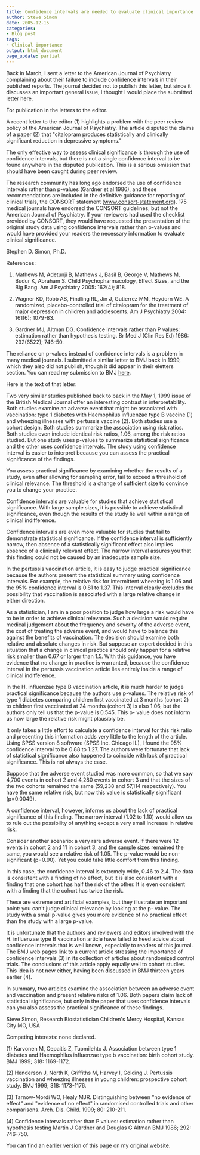 ```yaml
---
title: Confidence intervals are needed to evaluate clinical importance
author: Steve Simon
date: 2005-12-15
categories:
- Blog post
tags:
- Clinical importance
output: html_document
page_update: partial
---
```


Back in March, I sent a letter to the American Journal of Psychiatry complaining about their failure to include confidence intervals in their published reports. The journal decided not to publish this letter, but since it discusses an important general issue, I thought I would place the submitted letter here.

For publication in the letters to the editor.

A recent letter to the editor (1) highlights a problem with the peer review policy of the American Journal of Psychiatry. The article disputed the claims of a paper (2) that "citalopram produces statistically and clinically significant reduction in depressive symptoms."

The only effective way to assess clinical significance is through the use of confidence intervals, but there is not a single confidence interval to be found anywhere in the disputed publication. This is a serious omission that should have been caught during peer review.

The research community has long ago endorsed the use of confidence intervals rather than p-values (Gardner et al 1986), and these recommendations are included in the definitive guidance for reporting of clinical trials, the CONSORT statement (www.consort-statement.org). 175 medical journals have endorsed the CONSORT guidelines, but not the American Journal of Psychiatry. If your reviewers had used the checklist provided by CONSORT, they would have requested the presentation of the original study data using confidence intervals rather than p-values and would have provided your readers the necessary information to evaluate clinical significance.

Stephen D. Simon, Ph.D.

References:

1. Mathews M, Adetunji B, Mathews J, Basil B, George V, Mathews M, Budur K, Abraham S. Child Psychopharmacology, Effect Sizes, and the Big Bang. Am J Psychiatry 2005: 162(4); 818.

2. Wagner KD, Robb AS, Findling RL, Jin J, Gutierrez MM, Heydorn WE. A randomized, placebo-controlled trial of citalopram for the treatment of major depression in children and adolescents. Am J Psychiatry 2004: 161(6); 1079-83.

3. Gardner MJ, Altman DG. Confidence intervals rather than P values: estimation rather than hypothesis testing. Br Med J (Clin Res Ed) 1986: 292(6522); 746-50.

The reliance on p-values instead of confidence intervals is a problem in many medical journals. I submitted a similar letter to BMJ back in 1999, which they also did not publish, though it did appear in their eletters section. You can read my submission to BMJ [here][sim3].

Here is the text of that letter:

Two very similar studies published back to back in the May 1, 1999 issue of the British Medical Journal offer an interesting contrast in interpretability. Both studies examine an adverse event that might be associated with vaccination: type 1 diabetes with Haemophilus influenzae type B vaccine (1) and wheezing illnesses with pertussis vaccine (2). Both studies use a cohort design. Both studies summarize the association using risk ratios. Both studies even include identical risk ratios, 1.06, among the risk ratios studied. But one study uses p-values to summarize statistical significance and the other uses confidence intervals. The study using confidence interval is easier to interpret because you can assess the practical significance of the findings.

You assess practical significance by examining whether the results of a study, even after allowing for sampling error, fail to exceed a threshold of clinical relevance. The threshold is a change of sufficient size to convince you to change your practice.

Confidence intervals are valuable for studies that achieve statistical significance. With large sample sizes, it is possible to achieve statistical significance, even though the results of the study lie well within a range of clinical indifference.

Confidence intervals are even more valuable for studies that fail to demonstrate statistical significance. If the confidence interval is sufficiently narrow, then absence of a statistically significant effect also implies absence of a clinically relevant effect. The narrow interval assures you that this finding could not be caused by an inadequate sample size.

In the pertussis vaccination article, it is easy to judge practical significance because the authors present the statistical summary using confidence intervals. For example, the relative risk for intermittent wheezing is 1.06 and the 95% confidence interval is 0.81 to 1.37. This interval clearly excludes the possibility that vaccination is associated with a large relative change in either direction.

As a statistician, I am in a poor position to judge how large a risk would have to be in order to achieve clinical relevance. Such a decision would require medical judgement about the frequency and severity of the adverse event, the cost of treating the adverse event, and would have to balance this against the benefits of vaccination. The decision should examine both relative and absolute changes in risk. But suppose an expert decided in this situation that a change in clinical practice should only happen for a relative risk smaller than 0.67 or larger than 1.5. With this guidance, you have evidence that no change in practice is warranted, because the confidence interval in the pertussis vaccination article lies entirely inside a range of clinical indifference.

In the H. influenzae type B vaccination article, it is much harder to judge practical significance because the authors use p-values. The relative risk of type 1 diabetes comparing children first vaccinated at 3 months (cohort 2) to children first vaccinated at 24 months (cohort 3) is also 1.06, but the authors only tell us that the p-value is 0.545. This p- value does not inform us how large the relative risk might plausibly be.

It only takes a little effort to calculate a confidence interval for this risk ratio and presenting this information adds very little to the length of the article. Using SPSS version 8 software (SPSS Inc. Chicago IL), I found the 95% confidence interval to be 0.88 to 1.27. The authors were fortunate that lack of statistical significance also happened to coincide with lack of practical significance. This is not always the case.

Suppose that the adverse event studied was more common, so that we saw 4,700 events in cohort 2 and 4,280 events in cohort 3 and that the sizes of the two cohorts remained the same (59,238 and 57,114 respectively). You have the same relative risk, but now this value is statistically significant (p=0.0049).

A confidence interval, however, informs us about the lack of practical significance of this finding. The narrow interval (1.02 to 1.10) would allow us to rule out the possibility of anything except a very small increase in relative risk.

Consider another scenario: a very rare adverse event. If there were 12 events in cohort 2 and 11 in cohort 3, and the sample sizes remained the same, you would see a relative risk of 1.05. The p-value would be non- significant (p=0.90). Yet you could take little comfort from this finding.

In this case, the confidence interval is extremely wide, 0.46 to 2.4. The data is consistent with a finding of no effect, but it is also consistent with a finding that one cohort has half the risk of the other. It is even consistent with a finding that the cohort has twice the risk.

These are extreme and artificial examples, but they illustrate an important point: you can't judge clinical relevance by looking at the p- value. The study with a small p-value gives you more evidence of no practical effect than the study with a large p-value.

It is unfortunate that the authors and reviewers and editors involved with the H. influenzae type B vaccination article have failed to heed advice about confidence intervals that is well known, especially to readers of this journal. The BMJ web pages link to a current article stressing the importance of confidence intervals (3) in its collection of articles about randomized control trials. The conclusions of this article apply equally well to cohort studies. This idea is not new either, having been discussed in BMJ thirteen years earlier (4).

In summary, two articles examine the association between an adverse event and vaccination and present relative risks of 1.06. Both papers claim lack of statistical significance, but only in the paper that uses confidence intervals can you also assess the practical significance of these findings.

Steve Simon, Research Biostatistician Children's Mercy Hospital, Kansas City MO, USA

Competing interests: none declared.

(1) Karvonen M, Cepaitis Z, Tuomilehto J. Association between type 1 diabetes and Haemophilus influenzae type b vaccination: birth cohort study. BMJ 1999; 318: 1169-1172.

(2) Henderson J, North K, Griffiths M, Harvey I, Golding J. Pertussis vaccination and wheezing illnesses in young children: prospective cohort study. BMJ 1999; 318: 1173-1176.

(3) Tarnow-Mordi WO, Healy MJR. Distinguishing between "no evidence of effect" and "evidence of no effect" in randomised controlled trials and other comparisons. Arch. Dis. Child. 1999; 80: 210-211.

(4) Confidence intervals rather than P values: estimation rather than hypothesis testing Martin J Gardner and Douglas G Altman BMJ 1986; 292: 746-750.

You can find an [earlier version][sim1] of this page on my [original website][sim2].


[sim1]: http://www.pmean.com/05/ClinicalImportanceA.html
[sim2]: http://www.pmean.com/original_site.html
[sim3]: https://www.bmj.com/content/318/7192/1169/rapid-responses
